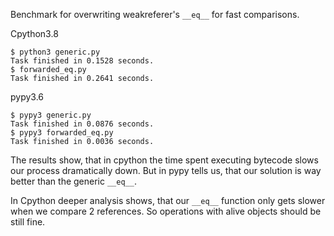 Benchmark for overwriting weakreferer's `__eq__` for fast comparisons.

Cpython3.8
```
$ python3 generic.py 
Task finished in 0.1528 seconds.
$ forwarded_eq.py 
Task finished in 0.2641 seconds.
```

pypy3.6
```
$ pypy3 generic.py 
Task finished in 0.0876 seconds.
$ pypy3 forwarded_eq.py
Task finished in 0.0036 seconds.
```

The results show, that in cpython the time spent executing bytecode slows our process dramatically down. But in pypy
tells us, that our solution is way better than the generic `__eq__`.

In Cpython deeper analysis shows, that our `__eq__` function only gets slower when we compare 2 references. So
operations with alive objects should be still fine.


